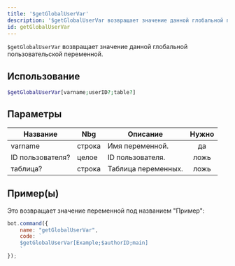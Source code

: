 ```yaml
---
title: '$getGlobalUserVar'
description: '$getGlobalUserVar возвращает значение данной глобальной пользовательской переменной.'
id: getGlobalUserVar
---
```


`$getGlobalUserVar` возвращает значение данной глобальной пользовательской переменной.

## Использование

```php
$getGlobalUserVar[varname;userID?;table?]
```

## Параметры

| Название         | Nbg    | Описание            | Нужно |
| ---------------- | ------ | ------------------- |:-----:|
| varname          | строка | Имя переменной.     |  да   |
| ID пользователя? | целое  | ID пользователя.    | ложь  |
| таблица?         | строка | Таблица переменных. | ложь  |

## Пример(ы)

Это возвращает значение переменной под названием "Пример":

```javascript
bot.command({
    name: "getGlobalUserVar",
    code: `
    $getGlobalUserVar[Example;$authorID;main]
    `
});
```